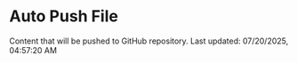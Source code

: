 # Auto Push File

Content that will be pushed to GitHub repository.
Last updated: 07/20/2025, 04:57:20 AM
